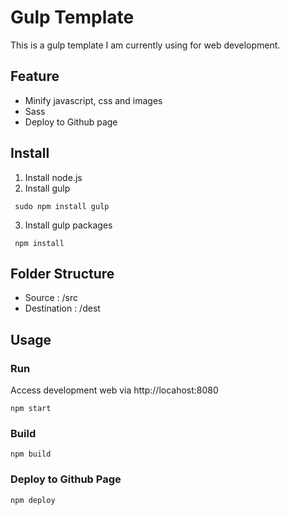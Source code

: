 # Gulp Template
This is a gulp template I am currently using for web development.

## Feature
- Minify javascript, css and images
- Sass
- Deploy to Github page

## Install
1. Install node.js
2. Install gulp
```
 sudo npm install gulp
```
3. Install gulp packages
```
 npm install
```

## Folder Structure
- Source : /src
- Destination : /dest

## Usage

###  Run
Access development web via http://locahost:8080

```
npm start
```

### Build

```
npm build
```

### Deploy to Github Page

```
npm deploy
```
